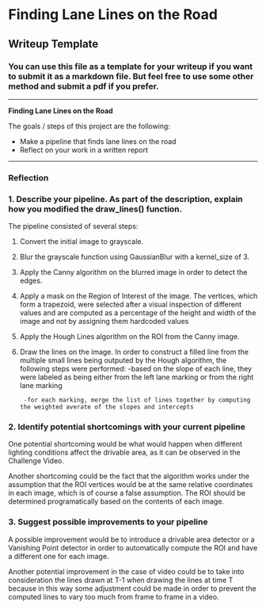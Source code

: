 # **Finding Lane Lines on the Road** 

## Writeup Template

### You can use this file as a template for your writeup if you want to submit it as a markdown file. But feel free to use some other method and submit a pdf if you prefer.

---

**Finding Lane Lines on the Road**

The goals / steps of this project are the following:
* Make a pipeline that finds lane lines on the road
* Reflect on your work in a written report


[//]: # (Image References)

---

### Reflection

### 1. Describe your pipeline. As part of the description, explain how you modified the draw_lines() function.

The pipeline consisted of several steps:
1) Convert the initial image to grayscale.
2) Blur the grayscale function using GaussianBlur with a kernel_size of 3.
3) Apply the Canny algorithm on the blurred image in order to detect the edges.
4) Apply a mask on the Region of Interest of the image. The vertices, which form a trapezoid, were selected after a visual inspection of different values and are computed as a percentage of the height and width of the image and not by assigning them hardcoded values
5) Apply the Hough Lines algorithm on the ROI from the Canny image.
6) Draw the lines on the image. 
    In order to construct a filled line from the multiple small lines being outputed by the Hough algorithm, the following steps were performed:
        -based on the slope of each line, they were labeled as being either from the left lane marking or from the right lane marking
        
        -for each marking, merge the list of lines together by computing the weighted averate of the slopes and intercepts
        


### 2. Identify potential shortcomings with your current pipeline


One potential shortcoming would be what would happen when different lighting conditions affect the drivable area, as it can be observed in the Challenge Video.

Another shortcoming could be the fact that the algorithm works under the assumption that the ROI vertices would be at the same relative coordinates in each image, which is of course a false assumption. The ROI should be determined programatically based on the contents of each image.


### 3. Suggest possible improvements to your pipeline

A possible improvement would be to introduce a drivable area detector or a Vanishing Point detector in order to automatically compute the ROI and have a different one for each image.

Another potential improvement in the case of video could be to take into consideration the lines drawn at T-1 when drawing the lines at time T because in this way some adjustment could be made in order to prevent the computed lines to vary too much from frame to frame in a video. 
